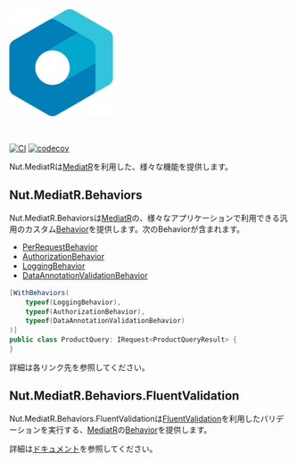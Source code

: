 <img src="./assets/logo/logo.svg" alt="logo" height="192px" style="margin-bottom:2rem;" />

[![CI](https://github.com/Archway-SharedLib/Nut.MediatR.Behaviors/workflows/CI/badge.svg)](https://github.com/Archway-SharedLib/Nut.MediatR.Behaviors/actions)
[![codecov](https://codecov.io/gh/Archway-SharedLib/Nut.MediatR.Behaviors/branch/main/graph/badge.svg)](https://codecov.io/gh/Archway-SharedLib/Nut.MediatR.Behaviors)

Nut.MediatRは[MediatR]を利用した、様々な機能を提供します。

## Nut.MediatR.Behaviors

Nut.MediatR.Behaviorsは[MediatR]の、様々なアプリケーションで利用できる汎用のカスタム[Behavior]を提供します。次のBehaviorが含まれます。

- [PerRequestBehavior](./docs/PerRequestBehavior.md)
- [AuthorizationBehavior](./docs/AuthorizationBehavior.md)
- [LoggingBehavior](./docs/LoggingBehavior.md)
- [DataAnnotationValidationBehavior](./docs/DataAnnotationValidationBehavior.md)

```cs
[WithBehaviors(
    typeof(LoggingBehavior),
    typeof(AuthorizationBehavior),
    typeof(DataAnnotationValidationBehavior)
)]
public class ProductQuery: IRequest<ProductQueryResult> {
}
```

詳細は各リンク先を参照してください。

## Nut.MediatR.Behaviors.FluentValidation

Nut.MediatR.Behaviors.FluentValidationは[FluentValidation]を利用したバリデーションを実行する、[MediatR]の[Behavior](https://github.com/jbogard/MediatR/wiki/Behaviors)を提供します。

詳細は[ドキュメント](./docs/FluentValidationBehavior.md)を参照してください。

[MediatR]:https://github.com/jbogard/MediatR
[Behavior]:https://github.com/jbogard/MediatR/wiki/Behaviors
[FluentValidation]:https://fluentvalidation.net/

